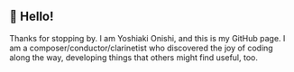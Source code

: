 ## 👋 Hello!

Thanks for stopping by. I am Yoshiaki Onishi, and this is my GitHub page. I am a composer/conductor/clarinetist who discovered the joy of coding along the way, developing things that others might find useful, too. 

<!--
**yoshiakionishi/yoshiakionishi** is a ✨ _special_ ✨ repository because its `README.md` (this file) appears on your GitHub profile.

Here are some ideas to get you started:

- 🔭 I’m currently working on ...
- 🌱 I’m currently learning ...
- 👯 I’m looking to collaborate on ...
- 🤔 I’m looking for help with ...
- 💬 Ask me about ...
- 📫 How to reach me: ...
- 😄 Pronouns: ...
- ⚡ Fun fact: ...
-->
